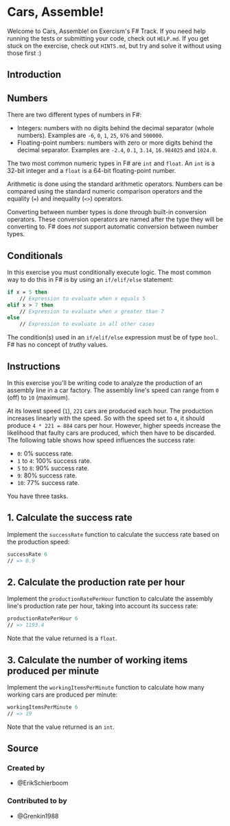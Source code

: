 # Cars, Assemble!

Welcome to Cars, Assemble! on Exercism's F# Track.
If you need help running the tests or submitting your code, check out `HELP.md`.
If you get stuck on the exercise, check out `HINTS.md`, but try and solve it without using those first :)

## Introduction

## Numbers

There are two different types of numbers in F#:

- Integers: numbers with no digits behind the decimal separator (whole numbers). Examples are `-6`, `0`, `1`, `25`, `976` and `500000`.
- Floating-point numbers: numbers with zero or more digits behind the decimal separator. Examples are `-2.4`, `0.1`, `3.14`, `16.984025` and `1024.0`.

The two most common numeric types in F# are `int` and `float`. An `int` is a 32-bit integer and a `float` is a 64-bit floating-point number.

Arithmetic is done using the standard arithmetic operators. Numbers can be compared using the standard numeric comparison operators and the equality (`=`) and inequality (`<>`) operators.

Converting between number types is done through built-in conversion operators. These conversion operators are named after the type they will be converting to. F# does _not_ support automatic conversion between number types.

## Conditionals

In this exercise you must conditionally execute logic. The most common way to do this in F# is by using an `if/elif/else` statement:

```fsharp
if x = 5 then
    // Expression to evaluate when x equals 5
elif x > 7 then
    // Expression to evaluate when x greater than 7
else
    // Expression to evaluate in all other cases
```

The condition(s) used in an `if/elif/else` expression must be of type `bool`. F# has no concept of _truthy_ values.

## Instructions

In this exercise you'll be writing code to analyze the production of an assembly line in a car factory. The assembly line's speed can range from `0` (off) to `10` (maximum).

At its lowest speed (`1`), `221` cars are produced each hour. The production increases linearly with the speed. So with the speed set to `4`, it should produce `4 * 221 = 884` cars per hour. However, higher speeds increase the likelihood that faulty cars are produced, which then have to be discarded. The following table shows how speed influences the success rate:

- `0`: 0% success rate.
- `1` to `4`: 100% success rate.
- `5` to `8`: 90% success rate.
- `9`: 80% success rate.
- `10`: 77% success rate.

You have three tasks.

## 1. Calculate the success rate

Implement the `successRate` function to calculate the success rate based on the production speed:

```fsharp
successRate 6
// => 0.9
```

## 2. Calculate the production rate per hour

Implement the `productionRatePerHour` function to calculate the assembly line's production rate per hour, taking into account its success rate:

```fsharp
productionRatePerHour 6
// => 1193.4
```

Note that the value returned is a `float`.

## 3. Calculate the number of working items produced per minute

Implement the `workingItemsPerMinute` function to calculate how many working cars are produced per minute:

```fsharp
workingItemsPerMinute 6
// => 19
```

Note that the value returned is an `int`.

## Source

### Created by

- @ErikSchierboom

### Contributed to by

- @Grenkin1988